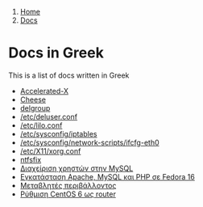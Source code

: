 <!-- -
Title: Docs in Greek
Description: Marios Zindilis's Docs in Greek 
First Published: 2014-07-05
Last Updated: 2014-08-09
- -->

<ol class="breadcrumb" itemprop="breadcrumb">
	<li><a href="/">Home</a></li>
	<li><a href="/docs/">Docs</a></li>
</ol>

Docs in Greek
=============

This is a list of docs written in Greek

*   [Accelerated-X](/docs/accelerated-x.el.html)
*   [Cheese](/docs/cheese.el.html)
*   [delgroup](/docs/delgroup.el.html)
*   [/etc/deluser.conf](/docs/lfs/etc/deluser.el.html)
*   [/etc/lilo.conf](/docs/lfs/etc/lilo.conf.html)
*   [/etc/sysconfig/iptables](/docs/lfs/etc/sysconfig/iptables.el.html)
*   [/etc/sysconfig/network-scripts/ifcfg-eth0](/docs/lfs/etc/sysconfig/network-scripts/ifcfg-eth0.el.html)
*   [/etc/X11/xorg.conf](/docs/lfs/etc/X11/xorg.conf.el.html)
*   [ntfsfix](/docs/ntfsfix.el.html)
*   [Διαχείριση χρηστών στην MySQL](/docs/διαχείριση-χρηστών-στην-mysql.el.html)
*   [Εγκατάσταση Apache, MySQL και PHP σε Fedora 16](/docs/fedora-16-εγκατάσταση-apache-mysql-php.el.html)
*   [Μεταβλητές περιβάλλοντος](/docs/μεταβλητές-περιβάλλοντος.el.html)
*   [Ρύθμιση CentOS 6 ως router](/docs/ρύθμιση-centos-6-ως-router.el.html)
